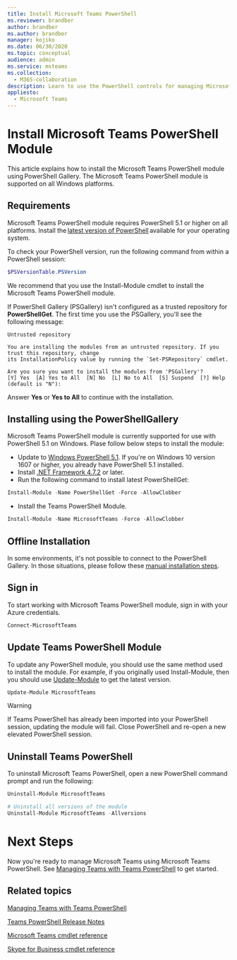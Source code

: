 ```yaml
---
title: Install Microsoft Teams PowerShell
ms.reviewer: brandber
author: brandber
ms.author: brandber
manager: kojiko
ms.date: 06/30/2020
ms.topic: conceptual
audience: admin
ms.service: msteams
ms.collection: 
  - M365-collaboration
description: Learn to use the PowerShell controls for managing Microsoft Teams.
appliesto: 
  - Microsoft Teams
---
```


# Install Microsoft Teams PowerShell Module

This article explains how to install the Microsoft Teams PowerShell module using PowerShell Gallery. The Microsoft Teams PowerShell module is supported on all Windows platforms. 

## Requirements

Microsoft Teams PowerShell module requires PowerShell 5.1 or higher on all platforms. Install the [latest version of PowerShell](/powershell/scripting/install/installing-powershell) available for your operating system. 

To check your PowerShell version, run the following command from within a PowerShell session: 

```powershell
$PSVersionTable.PSVersion 
```
We recommend that you use the  Install-Module cmdlet to install the Microsoft Teams PowerShell module. 
 
If PowerShell Gallery (PSGallery) isn't configured as a trusted repository for **PowerShellGet**. The first time you use the PSGallery, you'll see the following message:

```console
Untrusted repository

You are installing the modules from an untrusted repository. If you trust this repository, change
its InstallationPolicy value by running the `Set-PSRepository` cmdlet.

Are you sure you want to install the modules from 'PSGallery'?
[Y] Yes  [A] Yes to All  [N] No  [L] No to All  [S] Suspend  [?] Help (default is "N"):
```

Answer **Yes** or **Yes to All** to continue with the installation.

## Installing using the PowerShellGallery

Microsoft Teams PowerShell module is currently supported for use with PowerShell 5.1 on Windows. Plase follow below steps to install the module: 

- Update to [Windows PowerShell 5.1](/powershell/scripting/windows-powershell/install/installing-windows-powershell#upgrading-existing-windows-powershell). If you're on Windows 10 version 1607 or higher, you already have PowerShell 5.1 installed. 
- Install [.NET Framework 4.7.2](/dotnet/framework/install) or later. 
- Run the following command to install latest PowerShellGet:
 
```powershell
Install-Module -Name PowerShellGet -Force -AllowClobber
```
- Install the Teams PowerShell Module.

```powershell
Install-Module -Name MicrosoftTeams -Force -AllowClobber
```

## Offline Installation 

In some environments, it's not possible to connect to the PowerShell Gallery. In those situations, please follow these [manual installation steps](https://aka.ms/psgallery-manualdownload).  

## Sign in

To start working with Microsoft Teams PowerShell module, sign in with your Azure credentials.

```PowerShell
Connect-MicrosoftTeams 
``` 

## Update Teams PowerShell Module

To update any PowerShell module, you should use the same method used to install the module. For example, if you originally used Install-Module, then you should use [Update-Module](/powershell/module/powershellget/update-module) to get the latest version.  

```powershell
Update-Module MicrosoftTeams
```

> [!WARNING]
> If Teams PowerShell has already been imported into your PowerShell session, updating the module will fail. Close PowerShell and re-open a new elevated PowerShell session.


## Uninstall Teams PowerShell

To uninstall Microsoft Teams PowerShell, open a new PowerShell command prompt and run the following: 

```powershell
Uninstall-Module MicrosoftTeams

# Uninstall all versions of the module
Uninstall-Module MicrosoftTeams -Allversions 
```

# Next Steps 

Now you're ready to manage Microsoft Teams using Microsoft Teams PowerShell. See [Managing Teams with Teams PowerShell](teams-powershell-managing-teams.md) to get started. 

## Related topics

[Managing Teams with Teams PowerShell](teams-powershell-managing-teams.md)

[Teams PowerShell Release Notes](teams-powershell-release-notes.md)

[Microsoft Teams cmdlet reference](/powershell/teams/?view=teams-ps)

[Skype for Business cmdlet reference](/powershell/skype/intro?view=skype-ps)
